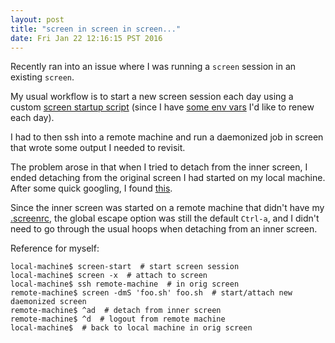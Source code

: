 ```yaml
---
layout: post
title: "screen in screen in screen..."
date: Fri Jan 22 12:16:15 PST 2016
---
```


Recently ran into an issue where I was running a `screen` session in an
existing `screen`.

My usual workflow is to start a new screen session each day using a custom
[screen startup script](https://github.com/cadizm/bin/blob/master/screen-start)
(since I have [some env vars](https://github.com/cadizm/dotfiles/blob/master/aliases#L27-L28)
 I'd like to renew each day).

I had to then ssh into a remote machine and run a daemonized job in screen
that wrote some output I needed to revisit.

The problem arose in that when I tried to detach from the inner screen, I ended
detaching from the original screen I had started on my local machine. After
some quick googling, I found [this](http://stackoverflow.com/questions/12153996/how-to-detach-an-inner-screen-session).

Since the inner screen was started on a remote machine that didn't have my
[.screenrc](https://github.com/cadizm/dotfiles/blob/master/screenrc#L5), the
global escape option was still the default `Ctrl-a`, and I didn't need to go
through the usual hoops when detaching from an inner screen.

Reference for myself:

```
local-machine$ screen-start  # start screen session
local-machine$ screen -x  # attach to screen
local-machine$ ssh remote-machine  # in orig screen
remote-machine$ screen -dmS 'foo.sh' foo.sh  # start/attach new daemonized screen
remote-machine$ ^ad  # detach from inner screen
remote-machine$ ^d  # logout from remote machine
local-machine$  # back to local machine in orig screen
```
